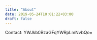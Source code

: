 ```yaml
---
title: "About"
date: 2019-05-24T10:01:22+03:00
draft: false
---
```


Contact: YWJkb0BzaGFqYWRpLmNvbQo=
